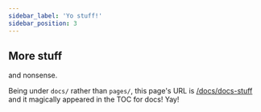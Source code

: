 ```yaml
---
sidebar_label: 'Yo stuff!'
sidebar_position: 3
---
```


## More stuff

and nonsense.

Being under `docs/` rather than `pages/`, this page's URL is [/docs/docs-stuff](/docs/docs-stuff) and it magically appeared in the TOC for docs! Yay!
